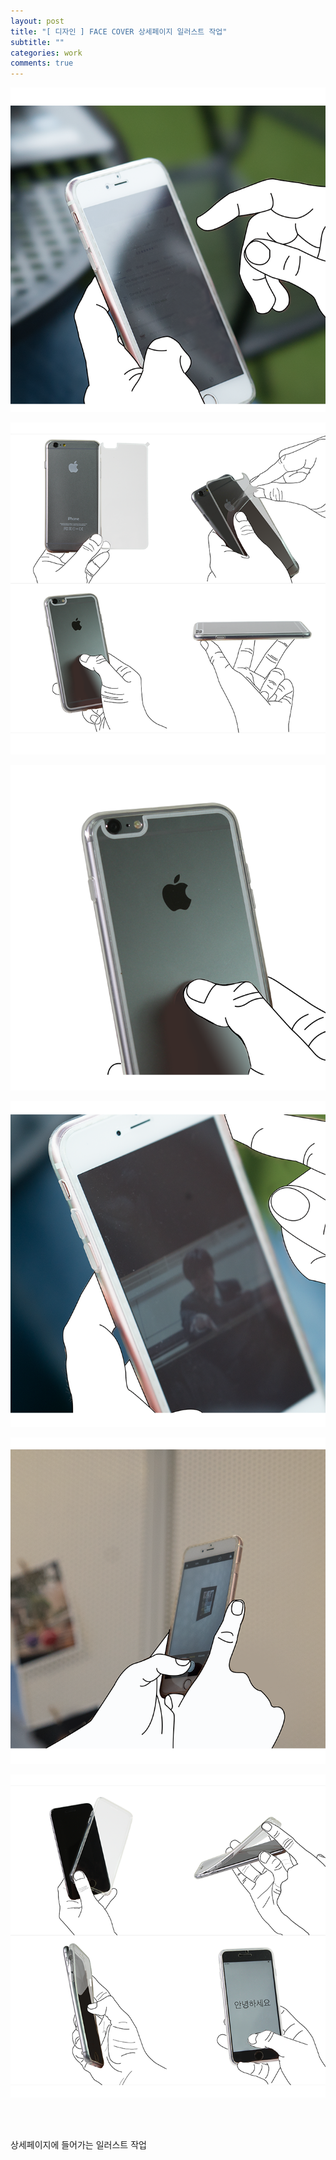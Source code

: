 ```yaml
---
layout: post
title: "[ 디자인 ] FACE COVER 상세페이지 일러스트 작업"
subtitle: ""
categories: work
comments: true
---
```


![버프몰](/assets/img/designer/버프몰1.png)

![버프몰](/assets/img/designer/버프몰2.png)

![버프몰](/assets/img/designer/버프몰3.png)

![버프몰](/assets/img/designer/버프몰4.png)

![버프몰](/assets/img/designer/버프몰5.png)

![버프몰](/assets/img/designer/버프몰6.png)

<br>

<br>

상세페이지에 들어가는 일러스트 작업
